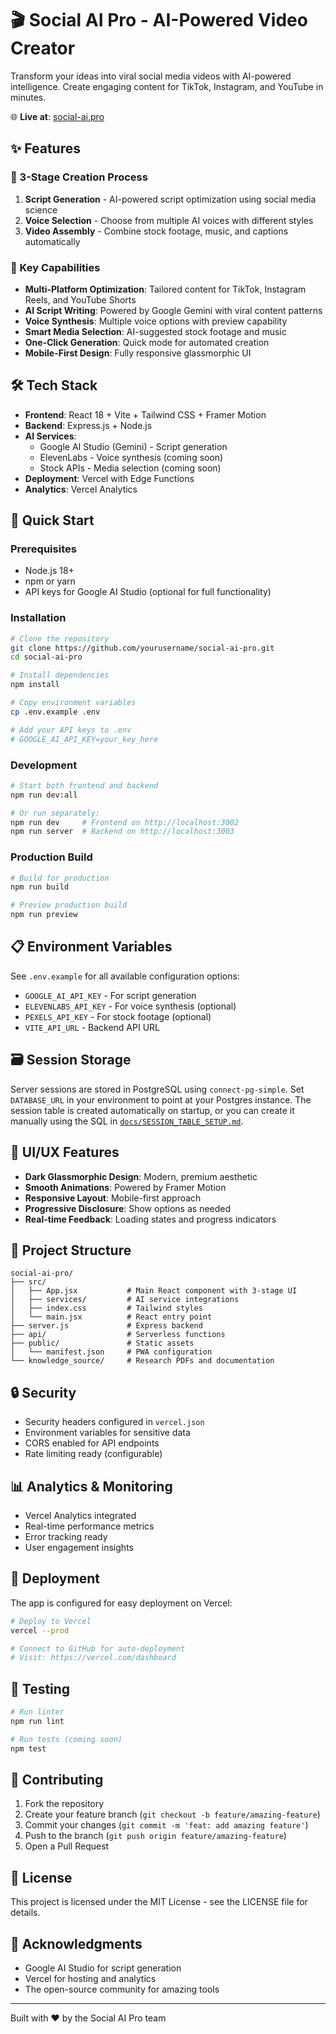 # 🎬 Social AI Pro - AI-Powered Video Creator

Transform your ideas into viral social media videos with AI-powered intelligence. Create engaging content for TikTok, Instagram, and YouTube in minutes.

🌐 **Live at**: [social-ai.pro](https://social-ai.pro)

## ✨ Features

### 🎯 3-Stage Creation Process

1. **Script Generation** - AI-powered script optimization using social media science
2. **Voice Selection** - Choose from multiple AI voices with different styles
3. **Video Assembly** - Combine stock footage, music, and captions automatically

### 🚀 Key Capabilities

- **Multi-Platform Optimization**: Tailored content for TikTok, Instagram Reels, and YouTube Shorts
- **AI Script Writing**: Powered by Google Gemini with viral content patterns
- **Voice Synthesis**: Multiple voice options with preview capability
- **Smart Media Selection**: AI-suggested stock footage and music
- **One-Click Generation**: Quick mode for automated creation
- **Mobile-First Design**: Fully responsive glassmorphic UI

## 🛠️ Tech Stack

- **Frontend**: React 18 + Vite + Tailwind CSS + Framer Motion
- **Backend**: Express.js + Node.js
- **AI Services**: 
  - Google AI Studio (Gemini) - Script generation
  - ElevenLabs - Voice synthesis (coming soon)
  - Stock APIs - Media selection (coming soon)
- **Deployment**: Vercel with Edge Functions
- **Analytics**: Vercel Analytics

## 🚀 Quick Start

### Prerequisites

- Node.js 18+
- npm or yarn
- API keys for Google AI Studio (optional for full functionality)

### Installation

```bash
# Clone the repository
git clone https://github.com/yourusername/social-ai-pro.git
cd social-ai-pro

# Install dependencies
npm install

# Copy environment variables
cp .env.example .env

# Add your API keys to .env
# GOOGLE_AI_API_KEY=your_key_here
```

### Development

```bash
# Start both frontend and backend
npm run dev:all

# Or run separately:
npm run dev     # Frontend on http://localhost:3002
npm run server  # Backend on http://localhost:3003
```

### Production Build

```bash
# Build for production
npm run build

# Preview production build
npm run preview
```

## 📋 Environment Variables

See `.env.example` for all available configuration options:

- `GOOGLE_AI_API_KEY` - For script generation
- `ELEVENLABS_API_KEY` - For voice synthesis (optional)
- `PEXELS_API_KEY` - For stock footage (optional)
- `VITE_API_URL` - Backend API URL

## 🗃️ Session Storage

Server sessions are stored in PostgreSQL using `connect-pg-simple`. Set
`DATABASE_URL` in your environment to point at your Postgres instance. The
session table is created automatically on startup, or you can create it
manually using the SQL in [`docs/SESSION_TABLE_SETUP.md`](docs/SESSION_TABLE_SETUP.md).

## 🎨 UI/UX Features

- **Dark Glassmorphic Design**: Modern, premium aesthetic
- **Smooth Animations**: Powered by Framer Motion
- **Responsive Layout**: Mobile-first approach
- **Progressive Disclosure**: Show options as needed
- **Real-time Feedback**: Loading states and progress indicators

## 📁 Project Structure

```
social-ai-pro/
├── src/
│   ├── App.jsx           # Main React component with 3-stage UI
│   ├── services/         # AI service integrations
│   ├── index.css         # Tailwind styles
│   └── main.jsx          # React entry point
├── server.js             # Express backend
├── api/                  # Serverless functions
├── public/               # Static assets
│   └── manifest.json     # PWA configuration
└── knowledge_source/     # Research PDFs and documentation
```

## 🔒 Security

- Security headers configured in `vercel.json`
- Environment variables for sensitive data
- CORS enabled for API endpoints
- Rate limiting ready (configurable)

## 📊 Analytics & Monitoring

- Vercel Analytics integrated
- Real-time performance metrics
- Error tracking ready
- User engagement insights

## 🚢 Deployment

The app is configured for easy deployment on Vercel:

```bash
# Deploy to Vercel
vercel --prod

# Connect to GitHub for auto-deployment
# Visit: https://vercel.com/dashboard
```

## 🧪 Testing

```bash
# Run linter
npm run lint

# Run tests (coming soon)
npm test
```

## 🤝 Contributing

1. Fork the repository
2. Create your feature branch (`git checkout -b feature/amazing-feature`)
3. Commit your changes (`git commit -m 'feat: add amazing feature'`)
4. Push to the branch (`git push origin feature/amazing-feature`)
5. Open a Pull Request

## 📝 License

This project is licensed under the MIT License - see the LICENSE file for details.

## 🙏 Acknowledgments

- Google AI Studio for script generation
- Vercel for hosting and analytics
- The open-source community for amazing tools

---

Built with ❤️ by the Social AI Pro team